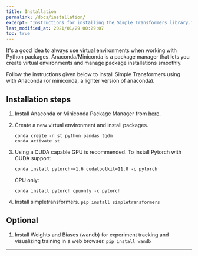 ```yaml
---
title: Installation
permalink: /docs/installation/
excerpt: "Instructions for installing the Simple Transformers library."
last_modified_at: 2021/01/29 00:29:07
toc: true
---
```


It's a good idea to always use virtual environments when working with Python packages.
Anaconda/Miniconda is a package manager that lets you create virtual environments and manage package installations smoothly.

Follow the instructions given below to install Simple Transformers using with Anaconda (or miniconda, a lighter version of anaconda).

## Installation steps

1. Install Anaconda or Miniconda Package Manager from [here](https://www.anaconda.com/distribution/).
2. Create a new virtual environment and install packages.
   ```shell
   conda create -n st python pandas tqdm
   conda activate st
   ```
3. Using a CUDA capable GPU is recommended.
   To install Pytorch with CUDA support:
   ```shell
   conda install pytorch>=1.6 cudatoolkit=11.0 -c pytorch
   ```
   CPU only:
   ```shell
   conda install pytorch cpuonly -c pytorch
   ```

4. Install simpletransformers.
`pip install simpletransformers`

## Optional

1. Install Weights and Biases (wandb) for experiment tracking and visualizing training in a web browser.
`pip install wandb`

---
